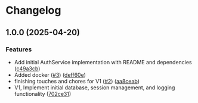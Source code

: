 # Changelog

## 1.0.0 (2025-04-20)


### Features

* Add initial AuthService implementation with README and dependencies ([c49a3cb](https://github.com/CurtisTechSolutions/AuthService/commit/c49a3cba77c2a476afd8818a46bf4214511ddd3e))
* Added docker ([#3](https://github.com/CurtisTechSolutions/AuthService/issues/3)) ([deff60e](https://github.com/CurtisTechSolutions/AuthService/commit/deff60e7b70a54ff217431a2d55050837b86d428))
* finishing touches and chores for V1 ([#2](https://github.com/CurtisTechSolutions/AuthService/issues/2)) ([aa8ceab](https://github.com/CurtisTechSolutions/AuthService/commit/aa8ceab159cdf3d5f1816287479349a9f6cadf75))
* V1, Implement initial database, session management, and logging functionality ([702ce31](https://github.com/CurtisTechSolutions/AuthService/commit/702ce315558ed78ed24c24b5c9119030851a3a9f))

